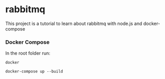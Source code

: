 # rabbitmq
This project is a tutorial to learn about rabbitmq with node.js and docker-compose

### Docker Compose

In the root folder run:

`docker`
```
docker-compose up --build
```